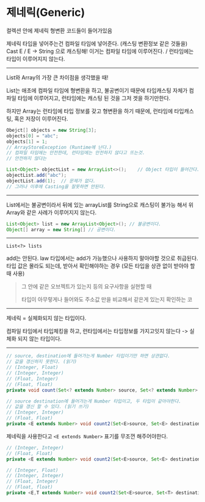 # 제네릭(Generic)

컬렉션 안에 제네릭 형변환 코드들이 들어가있음

제네릭 타입을 넣어주는건 컴파일 타임에 넣어준다. (캐스팅 변환정보 같은 것들을)
Cast E / E -> String 으로 캐스팅해! 이거는 컴파일 타임에 이루어진다. / 런타임에는 타입이 이루어지지 않는다.

----

List와 Array의 가장 큰 차이점을 생각했을 때!

List는 애초에 컴파일 타임에 형변환을 하고, 불공변이기 때문에 타입캐스팅 자체가 컴파일 타임에 이루어지고, 런타임에는 캐스팅 된 것을 그저 겟을 하기만한다.

하지만 Array는 런타임에 타입 정보를 갖고 형변환을 하기 때문에, 런타임에 타입캐스팅, 혹은 저장이 이루어진다.

```java
Obejct[] objects = new String[3];
objects[0] = "abc";
objects[1] = 1;	
// ArrayStoreException (Runtime에 난다.)
// 컴파일 타임에는 안전한데, 런타임에는 안전하지 않다고 뜨는것.
// 안전하지 않다는 
```

```java
List<Object> objectList = new ArrayList<>();	// Object 타입이 들어간다.
objectList.add("abc");
objectList.add(1);	// 문제가 없다.
// 그러나 이후에 Casting을 잘못하면 안된다. 
```

---

List에서는 불공변이라서 뒤에 있는 arrayList를 String으로 캐스팅이 불가능 해서 위 Array와 같은 사례가 이루어지지 않는다.

```java
List<Object> list = new ArrayList<Object>(); // 불공변이다.
Object[] array = new String[] // 공변이다.
```

---

``List<?> lists``

add는 안된다. law 타입에서는 add가 가능했으나 사용하지 말아야할 것으로 취급된다.
타입 값은 몰라도 되는데, 받아서 확인해야하는 경우 (모든 타입을 상관 없이 받아야 할 때 사용)

>  그 안에 같은 오브젝트가 있는지 등의 요구사항을 실현할 때
>
> 타입이 아무렇게나 들어와도 주소값 만을 비교해서 같은게 있는지 확인하는 코

---

제네릭 = 실체화되지 않는 타입이다.

컴파일 타임에서 타입체킹을 하고, 런타임에서는 타입정보를 가지고잇지 않는다 -> 실체화 되지 않는 타입이다.

----

```java
// source, destination에 들어가는게 Number 타입이기만 하면 상관없다.
// 값을 갱신하지 못한다. (읽기)
// (Integer, Float)
// (Integer, Integer)
// (Float, Integer)
// (Float, float)
private void count(Set<? extends Number> source, Set<? extends Number> destination);

// source destination에 들어가는게 Number 타입이고, 두 타입이 같아야한다.
// 값을 갱신 할 수 있다. (읽기 쓰기)
// (Integer, Integer)
// (Float, Float)
private <E extends Number> void count2(Set<E>source, Set<E> destination);
```

제네릭을 사용한다고 ``<E extends Number>`` 표기를 무조껀 해주어야한다.

```java
// (Integer, Integer)
// (Float, Float)
private <E extends Number> void count2(Set<E>source, Set<E> destination);

// (Integer, Float)
// (Integer, Integer)
// (Float, Integer)
// (Float, float)
private <E,T extends Number> void count2(Set<E>source, Set<T> destination);
```

